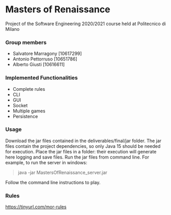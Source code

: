 # Masters of Renaissance
Project of the Software Engineering 2020/2021 course held at Politecnico di Milano

### Group members
- Salvatore Marragony [10617299]
- Antonio Pettorruso [10651786]
- Alberto Giusti [10616611]

### Implemented Functionalities

- Complete rules
- CLI
- GUI
- Socket
- Multiple games
- Persistence

### Usage
Download the jar files contained in the deliverables/final/jar folder.
The jar files contain the project dependencies, so only Java 15 should be needed for execution.
Place the jar files in a folder: their execution will generate here logging and save files.
Run the jar files from command line. For example, to run the server in windows:
> java -jar MastersOfRenaissance_server.jar

Follow the command line instructions to play.

### Rules
https://tinyurl.com/mor-rules